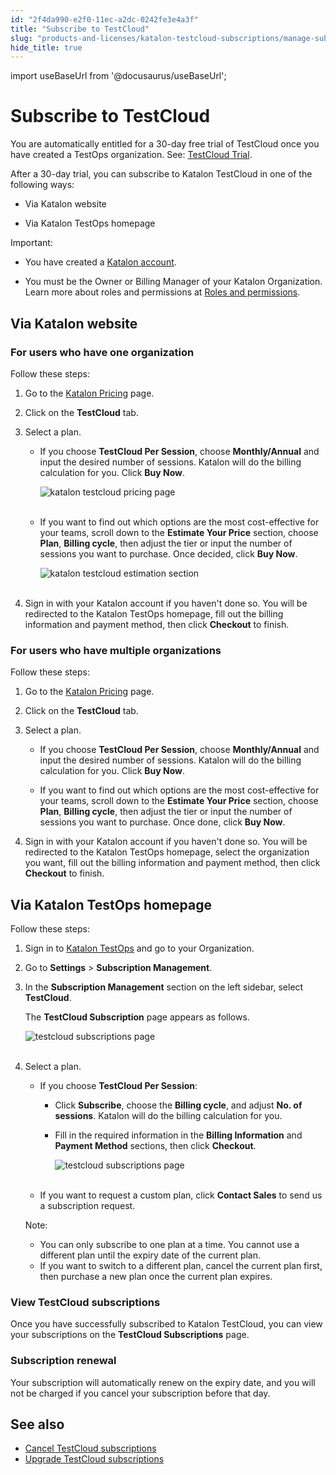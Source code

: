 ```yaml
---
id: "2f4da990-e2f0-11ec-a2dc-0242fe3e4a3f"
title: "Subscribe to TestCloud"
slug: "products-and-licenses/katalon-testcloud-subscriptions/manage-subscriptions/subscribe-to-testcloud"
hide_title: true
---
```

import useBaseUrl from '@docusaurus/useBaseUrl';


# <a id="id" class="anchor_top_offset"/><a id="ariaid-title1" class="anchor_top_offset"/>Subscribe to TestCloud

<p xmlns="http://www.w3.org/1999/xhtml" className="p">You are automatically entitled for a 30-day free trial of   TestCloud once you have created a TestOps organization. See: <a className="xref" href="/docs/products-and-licenses/katalon-testcloud-subscriptions/pricing-and-feature-comparisons#id_2">TestCloud     Trial</a>.</p> 
<div xmlns="http://www.w3.org/1999/xhtml" className="p">After a 30-day trial, you can subscribe to Katalon TestCloud in
  one of the following ways: <ul className="ul"><li className="li"><p className="p">Via Katalon website</p></li><li className="li"><p className="p">Via Katalon TestOps homepage</p></li></ul></div>
<div xmlns="http://www.w3.org/1999/xhtml" className="note important note_important"><span className="note__title">Important:</span> 
  <ul className="ul"><li className="li"><p className="p">You have created a <a className="xref j-external-link" href="https://www.katalon.com/sign-up/" target="_blank">Katalon account</a>. </p></li><li className="li"><p className="p">You
        must be the Owner or Billing Manager of your Katalon Organization.
        Learn more about roles and permissions at <a className="xref" href="/docs/katalon-testops/get-started/roles-and-permissions">Roles
          and permissions</a>.</p></li></ul>
</div>
    

## <a id="id_1" class="anchor_top_offset"/>Via Katalon website

    
          
      

### <a id="id_2" class="anchor_top_offset"/>For users who have one organization

      
        
<p xmlns="http://www.w3.org/1999/xhtml" className="p">Follow these steps:</p> 
        
<ol xmlns="http://www.w3.org/1999/xhtml" className="ol">   <li className="li">     <p className="p">Go to the <a className="xref j-external-link" href="https://www.katalon.com/pricing/" target="_blank">Katalon         Pricing</a> page.</p>   </li>   <li className="li">     <p className="p">Click on the <strong className="ph b">TestCloud</strong> tab.</p>   </li>   <li className="li">     <p className="p">Select a plan.</p>     <ul className="ul">       <li className="li">         <p className="p">If you choose <strong className="ph b">TestCloud Per Session</strong>, choose           <strong className="ph b">Monthly/Annual</strong> and input the desired number of           sessions. Katalon will do the billing calculation for you. Click           <strong className="ph b">Buy Now</strong>.</p>         <p className="p">           <img className="image" src={useBaseUrl("https://github.com/katalon-studio/docs-images/raw/master/katalon-testcloud/purchase-tc/TC-Website-pricing-ui-may2022.png")} alt="katalon testcloud pricing page" /><br /><br />         </p>       </li>       <li className="li">         <p className="p">If you want to find out which options are the most           cost-effective for your teams, scroll down to the <strong className="ph b">Estimate             Your Price</strong> section, choose <strong className="ph b">Plan</strong>,           <strong className="ph b">Billing cycle</strong>, then adjust the tier or input the           number of sessions you want to purchase. Once decided, click           <strong className="ph b">Buy Now</strong>.</p>         <p className="p">           <img className="image" src={useBaseUrl("https://github.com/katalon-studio/docs-images/raw/master/katalon-testcloud/purchase-tc/TC-Website-pricing-estimation.png")} alt="katalon testcloud estimation section" /><br /><br />         </p>       </li>     </ul>   </li>   <li className="li">     <p className="p">Sign in with your Katalon account if you haven't done so. You       will be redirected to the Katalon TestOps homepage, fill out the       billing information and payment method, then click       <strong className="ph b">Checkout</strong> to finish.</p>   </li> </ol> 
      
    
      

### <a id="id_3" class="anchor_top_offset"/>For users who have multiple organizations

      
        
<p xmlns="http://www.w3.org/1999/xhtml" className="p">Follow these steps:</p> 
        
<ol xmlns="http://www.w3.org/1999/xhtml" className="ol">   <li className="li">     <p className="p">Go to the <a className="xref j-external-link" href="https://www.katalon.com/pricing/" target="_blank">Katalon         Pricing</a> page.</p>   </li>   <li className="li">     <p className="p">Click on the <strong className="ph b">TestCloud</strong> tab.</p>   </li>   <li className="li">     <p className="p">Select a plan.</p>     <ul className="ul">       <li className="li">         <p className="p">If you choose <strong className="ph b">TestCloud Per Session</strong>, choose           <strong className="ph b">Monthly/Annual</strong> and input the desired number of           sessions. Katalon will do the billing calculation for you. Click           <strong className="ph b">Buy Now</strong>.</p>       </li>       <li className="li">         <p className="p">If you want to find out which options are the most           cost-effective for your teams, scroll down to the <strong className="ph b">Estimate             Your Price</strong> section, choose <strong className="ph b">Plan</strong>,           <strong className="ph b">Billing cycle</strong>, then adjust the tier or input the           number of sessions you want to purchase. Once done, click           <strong className="ph b">Buy Now</strong>.</p>       </li>     </ul>   </li>   <li className="li">     <p className="p">Sign in with your Katalon account if you haven't done so. You       will be redirected to the Katalon TestOps homepage, select the       organization you want, fill out the billing information and payment       method, then click <strong className="ph b">Checkout</strong> to finish.</p>   </li> </ol> 
      
    

## <a id="id_4" class="anchor_top_offset"/>Via Katalon TestOps homepage

<p xmlns="http://www.w3.org/1999/xhtml" className="p">Follow these steps:</p> 
<ol xmlns="http://www.w3.org/1999/xhtml" className="ol"><li className="li">     <p className="p">Sign in to <a className="xref j-external-link" href="https://testops.katalon.io/login" target="_blank">Katalon         TestOps</a> and go to your Organization.</p>   </li><li className="li">     <p className="p">Go to <strong className="ph b">Settings</strong> &gt; <strong className="ph b">Subscription         Management</strong>.</p>   </li><li className="li">     <p className="p">In the <strong className="ph b">Subscription Management</strong> section on the       left sidebar, select <strong className="ph b">TestCloud</strong>.</p>     <p className="p">The <strong className="ph b">TestCloud Subscription</strong> page appears as       follows.</p>     <p className="p">       <img className="image" src={useBaseUrl("https://github.com/katalon-studio/docs-images/raw/master/katalon-testcloud/purchase-tc/TC_subscription_page_2.png")} alt="testcloud subscriptions page" /><br /><br />     </p>   </li><li className="li">     <p className="p">Select a plan.</p>     <ul className="ul"><li className="li">         <p className="p">If you choose <strong className="ph b">TestCloud Per Session</strong>:</p>         <ul className="ul"><li className="li">Click <strong className="ph b">Subscribe</strong>, choose the <strong className="ph b">Billing               cycle</strong>, and adjust <strong className="ph b">No. of sessions</strong>.             Katalon will do the billing calculation for you.</li><li className="li">             <p className="p">Fill in the required information in the <strong className="ph b">Billing                 Information</strong> and <strong className="ph b">Payment Method</strong> sections,               then click <strong className="ph b">Checkout</strong>.</p>             <p className="p">               <img className="image" src={useBaseUrl("https://github.com/katalon-studio/docs-images/raw/master/katalon-testcloud/purchase-tc/TC-Per-Ses-TestCloud-Purchasing.png")} alt="testcloud subscriptions page" /><br /><br />             </p>           </li></ul>       </li><li className="li">         <p className="p">If you want to request a custom plan, click <strong className="ph b">Contact             Sales</strong> to send us a subscription request.</p>       </li></ul>     <div className="note note note_note"><span className="note__title">Note:</span>        <ul className="ul"><li className="li">You can only subscribe to one plan at a time. You cannot use a           different plan until the expiry date of the current plan.</li><li className="li">If you want to switch to a different plan, cancel the current           plan first, then purchase a new plan once the current plan           expires.</li></ul>     </div>   </li></ol> 
      

### <a id="id_5" class="anchor_top_offset"/>View TestCloud subscriptions

      
        
<p xmlns="http://www.w3.org/1999/xhtml" className="p">Once you have successfully subscribed to Katalon TestCloud, you   can view your subscriptions on the <strong className="ph b">TestCloud     Subscriptions</strong> page.</p> 
      
    
      

### <a id="id_6" class="anchor_top_offset"/>Subscription renewal

      
        
<p xmlns="http://www.w3.org/1999/xhtml" className="p">Your subscription will automatically renew on the expiry date,   and you will not be charged if you cancel your subscription before   that day.</p> 
      
    
    

## <a id="id_7" class="anchor_top_offset"/>See also

    
      
<ul xmlns="http://www.w3.org/1999/xhtml" className="ul">   <li className="li">     <a className="xref" href="/docs/products-and-licenses/katalon-testcloud-subscriptions/manage-subscriptions/cancel-subscriptions">Cancel       TestCloud subscriptions</a>   </li>   <li className="li">     <a className="xref" href="/docs/products-and-licenses/katalon-testcloud-subscriptions/manage-subscriptions/upgrade-subscriptions">Upgrade       TestCloud subscriptions</a>   </li> </ul> 
    
  
